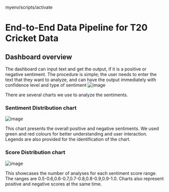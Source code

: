 myenv/scripts/activate

# End-to-End Data Pipeline for T20 Cricket Data


## Dashboard overview
The dashboard can input text and get the output, if it is a positive or negative sentiment. The procedure is simple; the user needs to enter the text that they want to analyze, and can have the output immediately with confidence level and type of sentiment
![image](https://github.com/user-attachments/assets/73a88e9d-b692-46d6-a8b7-e2dc63a597a1)

There are several charts we use to analyze the sentiments.

### Sentiment Distribution chart
![image](https://github.com/user-attachments/assets/f3d4bdd9-d7b5-4183-a406-ef37bd370afe)

This chart presents the overall positive and negative sentiments. We used green and red colours for better understanding and user interaction. Legends are also provided for the identification of the chart.

### Score Distribution chart
![image](https://github.com/user-attachments/assets/f31e3482-39fb-445f-bfb9-55afb8bf4fbb)

This showcases the number of analyses for each sentiment score range. The ranges are 0.5-0.6,0.6-0.7,0.7-0.8,0.8-0.9,0.9-1.0. Charts also represent positive and negative scores at the same time.

